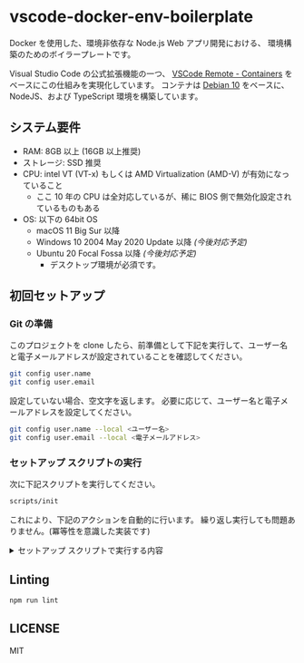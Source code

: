 # vscode-docker-env-boilerplate

Docker を使用した、環境非依存な Node.js Web アプリ開発における、
環境構築のためのボイラープレートです。

Visual Studio Code の公式拡張機能の一つ、
[VSCode Remote - Containers](https://code.visualstudio.com/docs/remote/containers)
をベースにこの仕組みを実現化しています。
コンテナは [Debian 10](https://www.debian.org) をベースに、NodeJS、および
TypeScript 環境を構築しています。

## システム要件

- RAM: 8GB 以上 (16GB 以上推奨)
- ストレージ: SSD 推奨
- CPU: intel VT (VT-x) もしくは AMD Virtualization (AMD-V) が有効になっていること
  - ここ 10 年の CPU は全対応しているが、稀に BIOS 側で無効化設定されているものもある
- OS: 以下の 64bit OS
  - macOS 11 Big Sur 以降
  - Windows 10 2004 May 2020 Update 以降 _(今後対応予定)_
  - Ubuntu 20 Focal Fossa 以降 _(今後対応予定)_
    - デスクトップ環境が必須です。

## 初回セットアップ

### Git の準備

このプロジェクトを clone したら、前準備として下記を実行して、ユーザー名と電子メールアドレスが設定されていることを確認してください。

```sh
git config user.name
git config user.email
```

設定していない場合、空文字を返します。
必要に応じて、ユーザー名と電子メールアドレスを設定してください。

```sh
git config user.name --local <ユーザー名>
git config user.email --local <電子メールアドレス>
```

### セットアップ スクリプトの実行

次に下記スクリプトを実行してください。

```sh
scripts/init
```

これにより、下記のアクションを自動的に行います。
繰り返し実行しても問題ありません。(冪等性を意識した実装です)

<details><summary>セットアップ スクリプトで実行する内容</summary>

#### 1. PC への各種アプリのインストール

- Git
- GnuPG
- Google Chrome
- Graphviz
- mkcert
- Mozilla Firefox
- Mozilla Network Security Services
- PINEntry
- Vim
- Visual Studio Code
- `(LM)` Bash
- `(LM)` jq
- `(LM)` proctools
- `(M)` Command line tools for Xcode
- `(M)` Homebrew
- `(MW)` Docker Desktop
- `(W)` Chocolatey

注釈付きのものは、当該 OS のみが対象です。

| key | description  |
| :-: | :----------- |
| `L` | Linux のみ   |
| `M` | macOS のみ   |
| `W` | Windows のみ |

#### 2. Visual Studio Code への拡張機能のインストール

- auchenberg.vscode-browser-preview
- chrislajoie.vscode-modelines
- davidanson.vscode-markdownlint
- dbaeumer.vscode-eslint
- eamodio.gitlens
- editorconfig.editorconfig
- eg2.vscode-npm-script
- esbenp.prettier-vscode
- firefox-devtools.vscode-firefox-debug
- jebbs.plantuml
- mikestead.dotenv
- ms-azuretools.vscode-docker
- ms-ceintl.vscode-language-pack-ja
- ms-vscode-remote.remote-containers
- ms-vscode-remote.vscode-remote-extensionpack
- msjsdiag.debugger-for-chrome
- orta.vscode-jest
- visualstudioexptteam.vscodeintellicode

#### 3. 開発用 TLS 証明書のインストール

mkcert と Mozilla Network Security Services を使用して、
`localhost` 専用の TLS 証明書を `.cert` フォルダ配下に生成します。

これにより、Web ブラウザーにおける、セキュリティー上の警告を回避することができます。

#### 4. SSH 秘密鍵の連携

Git リポジトリに SSH 経由で pull/push できるようにするため、SSH の鍵ペアをコンテナ内でも連携できるようにする必要があります。
ここでは ssh-agent に既存の SSH 秘密鍵を登録することで、これを実現しています。

#### 5. GPG 署名の鍵生成

この工程は必須ではありませんが、GPG 署名を連携することにより、
コミットの改竄防止に役立ちます。

Git に名前と電子メールアドレスを登録していて、かつ使用する電子メールに紐づく
GPG 署名が見つからない場合は、署名を自動的に生成します。

表示される GPG 公開鍵を、GitHub や GitLab に設定するだけで完了です。

_参考: [GitHub / GitLab 用にコミット署名を行うための準備メモ - Qiita](https://qiita.com/cocoabreak/items/d96cd0ba56cdcbf62d32#github%E3%81%AB%E5%85%AC%E9%96%8B%E9%8D%B5%E3%82%92%E7%99%BB%E9%8C%B2%E3%81%99%E3%82%8B-1)_

</details>

## Linting

```sh
npm run lint
```

## LICENSE

MIT
